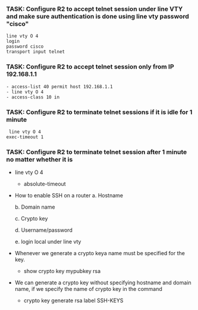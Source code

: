 ### TASK: Configure R2 to accept telnet session under line VTY and make sure authentication is done using line vty password "cisco"

```
line vty O 4
login
password cisco
transport input telnet
```

###  TASK: Configure R2 to accept telnet session only from IP 192.168.1.1

```
- access-list 40 permit host 192.168.1.1
- line vty O 4
- access-class 10 in
```

### TASK: Configure R2 to terminate telnet sessions if it is idle for 1 minute
```
 line vty O 4
exec-timeout 1
```


### TASK: Configure R2 to terminate telnet session after 1 minute no matter whether it is

  - line vty O 4
    
    - absolute-timeout

- How to enable SSH on a router
  a. Hostname

  b. Domain name

  c. Crypto key

  d. Username/password

  e. login local under line vty

- Whenever we generate a crypto keya name must be specified for the key.
  - show crypto key mypubkey rsa

- We can generate a crypto key without specifying hostname and domain name, if we specify the name of crypto key in the command
  - crypto key generate rsa label SSH-KEYS